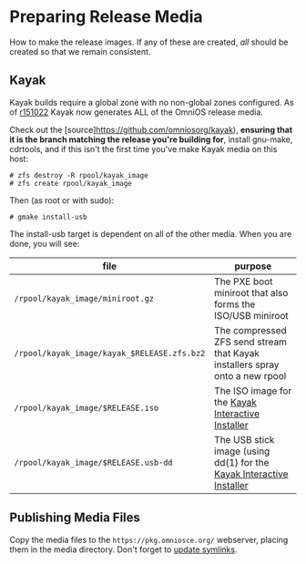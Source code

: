 Preparing Release Media
=======================

How to make the release images. If any of these are created, *all*
should be created so that we remain consistent.

## Kayak

Kayak builds require a global zone with no non-global zones configured.
As of [r151022](ReleaseNotes/r151022.md) Kayak now generates ALL of the
OmniOS release media.

Check out the [source]https://github.com/omniosorg/kayak), **ensuring
that it is the branch matching the release you're building for**,
install gnu-make, cdrtools, and if this isn't the first time you've make
Kayak media on this host:

```
# zfs destroy -R rpool/kayak_image
# zfs create rpool/kayak_image
```

Then (as root or with sudo):

```
# gmake install-usb
```

The install-usb target is dependent on all of the other media. When you
are done, you will see:

| file                                        | purpose                                                                                     |
|---------------------------------------------|---------------------------------------------------------------------------------------------|
| `/rpool/kayak_image/miniroot.gz`            | The PXE boot miniroot that also forms the ISO/USB miniroot                                  |
| `/rpool/kayak_image/kayak_$RELEASE.zfs.bz2` | The compressed ZFS send stream that Kayak installers spray onto a new rpool                 |
| `/rpool/kayak_image/$RELEASE.iso`           | The ISO image for the [Kayak Interactive Installer](KayakInteractive.md)                    |
| `/rpool/kayak_image/$RELEASE.usb-dd`        | The USB stick image (using dd(1) for the [Kayak Interactive Installer](KayakInteractive.md) |

## Publishing Media Files

Copy the media files to the `https://pkg.omniosce.org/` webserver, placing
them in the media directory. Don't forget to [update symlinks](WeeklyReleaseHowto.md#Updatingsymlinks).
